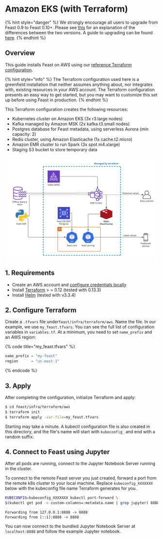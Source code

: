 # Amazon EKS \(with Terraform\)

{% hint style="danger" %}
We strongly encourage all users to upgrade from Feast 0.9 to Feast 0.10+. Please see [this](https://docs.feast.dev/v/master/project/feast-0.9-vs-feast-0.10+) for an explanation of the differences between the two versions. A guide to upgrading can be found [here](https://docs.google.com/document/d/1AOsr_baczuARjCpmZgVd8mCqTF4AZ49OEyU4Cn-uTT0/edit#heading=h.9gb2523q4jlh). 
{% endhint %}

## Overview

This guide installs Feast on AWS using our [reference Terraform configuration](https://github.com/feast-dev/feast/tree/master/infra/terraform/aws).

{% hint style="info" %}
The Terraform configuration used here is a greenfield installation that neither assumes anything about, nor integrates with, existing resources in your AWS account. The Terraform configuration presents an easy way to get started, but you may want to customize this set up before using Feast in production.
{% endhint %}

This Terraform configuration creates the following resources:

* Kubernetes cluster on Amazon EKS \(3x r3.large nodes\)
* Kafka managed by Amazon MSK \(2x kafka.t3.small nodes\)
* Postgres database for Feast metadata, using serverless Aurora \(min capacity: 2\)
* Redis cluster, using Amazon Elasticache \(1x cache.t2.micro\)
* Amazon EMR cluster to run Spark \(3x spot m4.xlarge\)
* Staging S3 bucket to store temporary data

![](../../.gitbook/assets/feast-on-aws-3-%20%282%29%20%282%29%20%282%29%20%282%29%20%282%29%20%282%29%20%282%29%20%282%29%20%282%29%20%282%29%20%282%29%20%287%29.png)

## 1. Requirements

* Create an AWS account and [configure credentials locally](https://docs.aws.amazon.com/cli/latest/userguide/cli-chap-configure.html)
* Install [Terraform](https://www.terraform.io/) &gt; = 0.12 \(tested with 0.13.3\)
* Install [Helm](https://helm.sh/docs/intro/install/) \(tested with v3.3.4\)

## 2. Configure Terraform

Create a `.tfvars` file under`feast/infra/terraform/aws`. Name the file. In our example, we use `my_feast.tfvars`. You can see the full list of configuration variables in `variables.tf`. At a minimum, you need to set `name_prefix` and an AWS region:

{% code title="my\_feast.tfvars" %}
```typescript
name_prefix = "my-feast"
region      = "us-east-1"
```
{% endcode %}

## 3. Apply

After completing the configuration, initialize Terraform and apply:

```bash
$ cd feast/infra/terraform/aws
$ terraform init
$ terraform apply -var-file=my_feast.tfvars
```

Starting may take a minute. A kubectl configuration file is also created in this directory, and the file's name will start with `kubeconfig_` and end with a random suffix.

## 4. Connect to Feast using Jupyter

After all pods are running, connect to the Jupyter Notebook Server running in the cluster.

To connect to the remote Feast server you just created, forward a port from the remote k8s cluster to your local machine. Replace `kubeconfig_XXXXXXX` below with the kubeconfig file name Terraform generates for you.

```bash
KUBECONFIG=kubeconfig_XXXXXXX kubectl port-forward \
$(kubectl get pod -o custom-columns=:metadata.name | grep jupyter) 8888:8888
```

```text
Forwarding from 127.0.0.1:8888 -> 8888
Forwarding from [::1]:8888 -> 8888
```

You can now connect to the bundled Jupyter Notebook Server at `localhost:8888` and follow the example Jupyter notebook.

